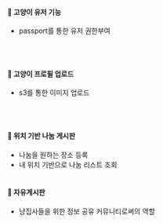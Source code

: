#### 🌠 고양이 유저 기능
- passport를 통한 유저 권한부여

</br></br>
#### 🌠 고양이 프로필 업로드
- s3를 통한 이미지 업로드

</br></br>
#### 🌠 위치 기반 나눔 게시판
- 나눔을 원하는 장소 등록
- 내 위치 기반으로 나눔 리스트 조회
</br></br>
#### 🌠 자유게시판
- 냥집사들을 위한 정보 공유 커뮤니티로써의 역할